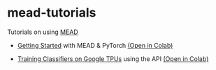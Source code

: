 # mead-tutorials
Tutorials on using [MEAD](https://github.com/dpressel/mead-baseline)


- [Getting Started](mead_1_pytorch.ipynb) with MEAD & PyTorch [(Open in Colab)](https://colab.research.google.com/github/dpressel/mead-tutorials/blob/master/mead_1_pytorch.ipynb)

- [Training Classifiers on Google TPUs](mead_tf_api_tpu.ipynb) using the API [(Open in Colab)](https://colab.research.google.com/github/dpressel/mead-tutorials/blob/master/mead_tf_api_tpu.ipynb)
